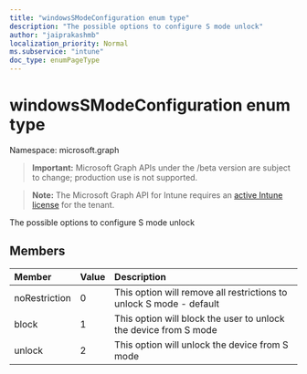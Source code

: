 ```yaml
---
title: "windowsSModeConfiguration enum type"
description: "The possible options to configure S mode unlock"
author: "jaiprakashmb"
localization_priority: Normal
ms.subservice: "intune"
doc_type: enumPageType
---
```


# windowsSModeConfiguration enum type

Namespace: microsoft.graph
> **Important:** Microsoft Graph APIs under the /beta version are subject to change; production use is not supported.

> **Note:** The Microsoft Graph API for Intune requires an [active Intune license](https://go.microsoft.com/fwlink/?linkid=839381) for the tenant.


The possible options to configure S mode unlock

## Members
|Member|Value|Description|
|:---|:---|:---|
|noRestriction|0|This option will remove all restrictions to unlock S mode - default|
|block|1|This option will block the user to unlock the device from S mode|
|unlock|2|This option will unlock the device from S mode|

